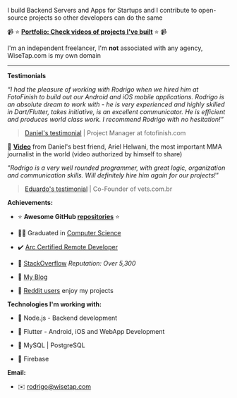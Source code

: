 I build Backend Servers and Apps for Startups and I contribute to open-source projects so other developers can do the same

📹 ⭐ **[Portfolio: Check videos of projects I've built](https://rodrigo.wisetap.com?from=github)** ⭐ 📹

I'm an independent freelancer, I'm **not** associated with any agency, WiseTap.com is my own domain

---

**Testimonials**

_“I had the pleasure of working with Rodrigo when we hired him at FotoFinish to build out our Android and iOS mobile applications. Rodrigo is an absolute dream to work with - he is very experienced and highly skilled in Dart/Flutter, takes initiative, is an excellent communicator. He is efficient and produces world class work. I recommend Rodrigo with no hesitation!”_

> [Daniel's testimonial](https://www.upwork.com/freelancers/~01b0a09c2144c05b24) | Project Manager at fotofinish.com

🎥 **[Video](https://drive.google.com/file/d/1ovMVyCXH_JcQuKQLMVYdJhwTyERrEmyE/view)** from Daniel's best friend, Ariel Helwani, the most important MMA journalist in the world (video authorized by himself to share)

_"Rodrigo is a very well rounded programmer, with great logic, organization and communication skills. Will definitely hire him again for our projects!"_

> [Eduardo's testimonial](https://www.upwork.com/freelancers/~01b0a09c2144c05b24) | Co-Founder of vets.com.br

**Achievements:**

- :star: **Awesome GitHub [repositories](https://github.com/RodrigoBertotti?tab=repositories&q=&type=&language=&sort=stargazers)** :star:

- :man_student:	Graduated in [Computer Science](https://wisetap.com/img/home/diploma.jpg)

- :heavy_check_mark: [Arc Certified Remote Developer](https://arc.dev/@rodrigobertotti)

- :large_orange_diamond: [StackOverflow](https://stackoverflow.com/users/4508758) _Reputation: Over 5,300_

- :orange_book: [My Blog](https://wisetap.com/en/blog)

- 👏 [Reddit users](https://www.reddit.com/user/WiseTapDotCom/submitted?sort=top) enjoy my projects

**Technologies I'm working with:**

- :large_blue_diamond: Node.js - Backend development

- :large_blue_diamond: Flutter - Android, iOS and WebApp Development

- :large_blue_diamond: MySQL | PostgreSQL
  
- :large_blue_diamond: Firebase 

**Email:**

- :envelope: rodrigo@wisetap.com
